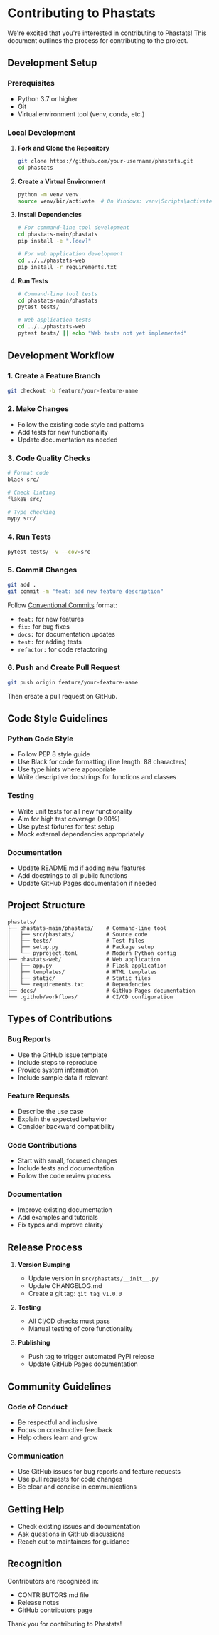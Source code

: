 # Contributing to Phastats

We're excited that you're interested in contributing to Phastats! This document outlines the process for contributing to the project.

## Development Setup

### Prerequisites

- Python 3.7 or higher
- Git
- Virtual environment tool (venv, conda, etc.)

### Local Development

1. **Fork and Clone the Repository**
   ```bash
   git clone https://github.com/your-username/phastats.git
   cd phastats
   ```

2. **Create a Virtual Environment**
   ```bash
   python -m venv venv
   source venv/bin/activate  # On Windows: venv\Scripts\activate
   ```

3. **Install Dependencies**
   ```bash
   # For command-line tool development
   cd phastats-main/phastats
   pip install -e ".[dev]"
   
   # For web application development
   cd ../../phastats-web
   pip install -r requirements.txt
   ```

4. **Run Tests**
   ```bash
   # Command-line tool tests
   cd phastats-main/phastats
   pytest tests/
   
   # Web application tests
   cd ../../phastats-web
   pytest tests/ || echo "Web tests not yet implemented"
   ```

## Development Workflow

### 1. Create a Feature Branch
```bash
git checkout -b feature/your-feature-name
```

### 2. Make Changes
- Follow the existing code style and patterns
- Add tests for new functionality
- Update documentation as needed

### 3. Code Quality Checks
```bash
# Format code
black src/

# Check linting
flake8 src/

# Type checking
mypy src/
```

### 4. Run Tests
```bash
pytest tests/ -v --cov=src
```

### 5. Commit Changes
```bash
git add .
git commit -m "feat: add new feature description"
```

Follow [Conventional Commits](https://www.conventionalcommits.org/) format:
- `feat:` for new features
- `fix:` for bug fixes
- `docs:` for documentation updates
- `test:` for adding tests
- `refactor:` for code refactoring

### 6. Push and Create Pull Request
```bash
git push origin feature/your-feature-name
```

Then create a pull request on GitHub.

## Code Style Guidelines

### Python Code Style
- Follow PEP 8 style guide
- Use Black for code formatting (line length: 88 characters)
- Use type hints where appropriate
- Write descriptive docstrings for functions and classes

### Testing
- Write unit tests for all new functionality
- Aim for high test coverage (>90%)
- Use pytest fixtures for test setup
- Mock external dependencies appropriately

### Documentation
- Update README.md if adding new features
- Add docstrings to all public functions
- Update GitHub Pages documentation if needed

## Project Structure

```
phastats/
├── phastats-main/phastats/    # Command-line tool
│   ├── src/phastats/          # Source code
│   ├── tests/                 # Test files
│   ├── setup.py               # Package setup
│   └── pyproject.toml         # Modern Python config
├── phastats-web/              # Web application
│   ├── app.py                 # Flask application
│   ├── templates/             # HTML templates
│   ├── static/                # Static files
│   └── requirements.txt       # Dependencies
├── docs/                      # GitHub Pages documentation
└── .github/workflows/         # CI/CD configuration
```

## Types of Contributions

### Bug Reports
- Use the GitHub issue template
- Include steps to reproduce
- Provide system information
- Include sample data if relevant

### Feature Requests
- Describe the use case
- Explain the expected behavior
- Consider backward compatibility

### Code Contributions
- Start with small, focused changes
- Include tests and documentation
- Follow the code review process

### Documentation
- Improve existing documentation
- Add examples and tutorials
- Fix typos and improve clarity

## Release Process

1. **Version Bumping**
   - Update version in `src/phastats/__init__.py`
   - Update CHANGELOG.md
   - Create a git tag: `git tag v1.0.0`

2. **Testing**
   - All CI/CD checks must pass
   - Manual testing of core functionality

3. **Publishing**
   - Push tag to trigger automated PyPI release
   - Update GitHub Pages documentation

## Community Guidelines

### Code of Conduct
- Be respectful and inclusive
- Focus on constructive feedback
- Help others learn and grow

### Communication
- Use GitHub issues for bug reports and feature requests
- Use pull requests for code changes
- Be clear and concise in communications

## Getting Help

- Check existing issues and documentation
- Ask questions in GitHub discussions
- Reach out to maintainers for guidance

## Recognition

Contributors are recognized in:
- CONTRIBUTORS.md file
- Release notes
- GitHub contributors page

Thank you for contributing to Phastats! 